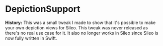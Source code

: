 # DepictionSupport

**History:** This was a small tweak I made to show that it's possible to make your own depiction views for Sileo. This tweak was never released as there's no real use case for it. It also no longer works in Sileo since Sileo is now fully written in Swift.
